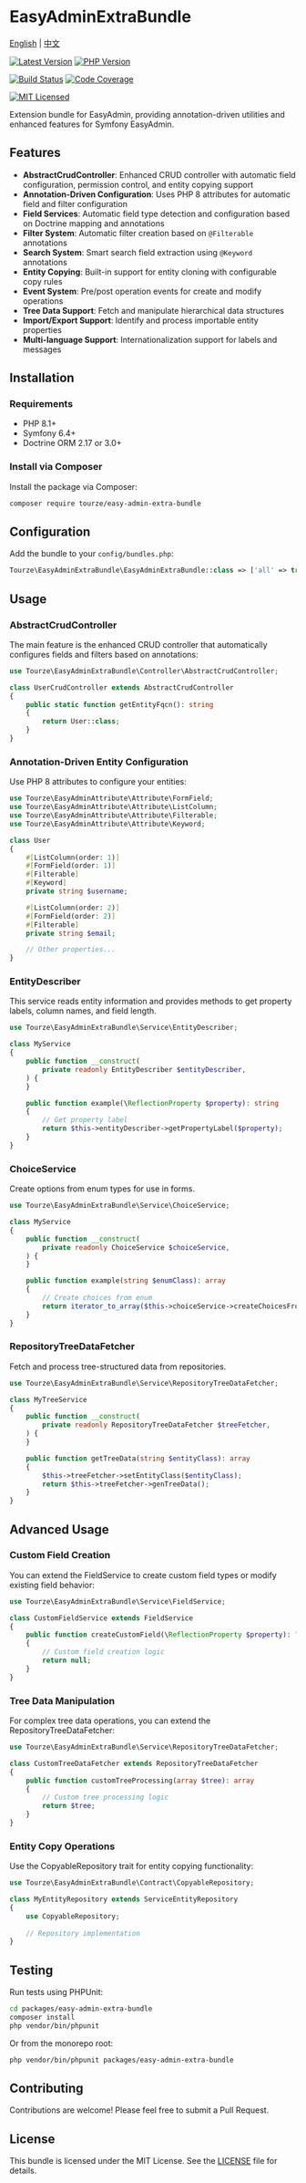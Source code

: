 # EasyAdminExtraBundle

[English](README.md) | [中文](README.zh-CN.md)

[![Latest Version](https://img.shields.io/packagist/v/tourze/easy-admin-extra-bundle.svg?style=flat-square)](https://packagist.org/packages/tourze/easy-admin-extra-bundle)
[![PHP Version](https://img.shields.io/badge/php-%5E8.1-blue.svg?style=flat-square)](https://packagist.org/packages/tourze/easy-admin-extra-bundle)

[![Build Status](https://img.shields.io/github/actions/workflow/status/tourze/php-monorepo/ci.yml?style=flat-square)](https://github.com/tourze/php-monorepo/actions)
[![Code Coverage](https://img.shields.io/codecov/c/github/tourze/php-monorepo?style=flat-square)](https://codecov.io/gh/tourze/php-monorepo)

[![MIT Licensed](https://img.shields.io/badge/license-MIT-brightgreen.svg?style=flat-square)](LICENSE)

Extension bundle for EasyAdmin, providing annotation-driven utilities and enhanced features for Symfony EasyAdmin.

## Features

- **AbstractCrudController**: Enhanced CRUD controller with automatic field configuration, permission control, and entity copying support
- **Annotation-Driven Configuration**: Uses PHP 8 attributes for automatic field and filter configuration
- **Field Services**: Automatic field type detection and configuration based on Doctrine mapping and annotations
- **Filter System**: Automatic filter creation based on `@Filterable` annotations
- **Search System**: Smart search field extraction using `@Keyword` annotations
- **Entity Copying**: Built-in support for entity cloning with configurable copy rules
- **Event System**: Pre/post operation events for create and modify operations
- **Tree Data Support**: Fetch and manipulate hierarchical data structures
- **Import/Export Support**: Identify and process importable entity properties
- **Multi-language Support**: Internationalization support for labels and messages

## Installation

### Requirements

- PHP 8.1+
- Symfony 6.4+
- Doctrine ORM 2.17 or 3.0+

### Install via Composer

Install the package via Composer:

```bash
composer require tourze/easy-admin-extra-bundle
```

## Configuration

Add the bundle to your `config/bundles.php`:

```php
Tourze\EasyAdminExtraBundle\EasyAdminExtraBundle::class => ['all' => true],
```

## Usage

### AbstractCrudController

The main feature is the enhanced CRUD controller that automatically configures fields and filters based on annotations:

```php
use Tourze\EasyAdminExtraBundle\Controller\AbstractCrudController;

class UserCrudController extends AbstractCrudController
{
    public static function getEntityFqcn(): string
    {
        return User::class;
    }
}
```

### Annotation-Driven Entity Configuration

Use PHP 8 attributes to configure your entities:

```php
use Tourze\EasyAdminAttribute\Attribute\FormField;
use Tourze\EasyAdminAttribute\Attribute\ListColumn;
use Tourze\EasyAdminAttribute\Attribute\Filterable;
use Tourze\EasyAdminAttribute\Attribute\Keyword;

class User
{
    #[ListColumn(order: 1)]
    #[FormField(order: 1)]
    #[Filterable]
    #[Keyword]
    private string $username;

    #[ListColumn(order: 2)]
    #[FormField(order: 2)]
    #[Filterable]
    private string $email;

    // Other properties...
}
```

### EntityDescriber

This service reads entity information and provides methods to get property labels, column names, and field length.

```php
use Tourze\EasyAdminExtraBundle\Service\EntityDescriber;

class MyService
{
    public function __construct(
        private readonly EntityDescriber $entityDescriber,
    ) {
    }

    public function example(\ReflectionProperty $property): string
    {
        // Get property label
        return $this->entityDescriber->getPropertyLabel($property);
    }
}
```

### ChoiceService

Create options from enum types for use in forms.

```php
use Tourze\EasyAdminExtraBundle\Service\ChoiceService;

class MyService
{
    public function __construct(
        private readonly ChoiceService $choiceService,
    ) {
    }

    public function example(string $enumClass): array
    {
        // Create choices from enum
        return iterator_to_array($this->choiceService->createChoicesFromEnum($enumClass));
    }
}
```

### RepositoryTreeDataFetcher

Fetch and process tree-structured data from repositories.

```php
use Tourze\EasyAdminExtraBundle\Service\RepositoryTreeDataFetcher;

class MyTreeService
{
    public function __construct(
        private readonly RepositoryTreeDataFetcher $treeFetcher,
    ) {
    }

    public function getTreeData(string $entityClass): array
    {
        $this->treeFetcher->setEntityClass($entityClass);
        return $this->treeFetcher->genTreeData();
    }
}
```

## Advanced Usage

### Custom Field Creation

You can extend the FieldService to create custom field types or modify existing field behavior:

```php
use Tourze\EasyAdminExtraBundle\Service\FieldService;

class CustomFieldService extends FieldService
{
    public function createCustomField(\ReflectionProperty $property): ?FieldInterface
    {
        // Custom field creation logic
        return null;
    }
}
```

### Tree Data Manipulation

For complex tree data operations, you can extend the RepositoryTreeDataFetcher:

```php
use Tourze\EasyAdminExtraBundle\Service\RepositoryTreeDataFetcher;

class CustomTreeDataFetcher extends RepositoryTreeDataFetcher
{
    public function customTreeProcessing(array $tree): array
    {
        // Custom tree processing logic
        return $tree;
    }
}
```

### Entity Copy Operations

Use the CopyableRepository trait for entity copying functionality:

```php
use Tourze\EasyAdminExtraBundle\Contract\CopyableRepository;

class MyEntityRepository extends ServiceEntityRepository
{
    use CopyableRepository;
    
    // Repository implementation
}
```

## Testing

Run tests using PHPUnit:

```bash
cd packages/easy-admin-extra-bundle
composer install
php vendor/bin/phpunit
```

Or from the monorepo root:

```bash
php vendor/bin/phpunit packages/easy-admin-extra-bundle
```

## Contributing

Contributions are welcome! Please feel free to submit a Pull Request.

## License

This bundle is licensed under the MIT License. See the [LICENSE](LICENSE) file for details.
